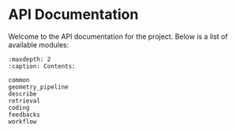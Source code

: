 # API Documentation

Welcome to the API documentation for the project. Below is a list of available modules:

```{toctree}
:maxdepth: 2
:caption: Contents:

common
geometry_pipeline
describe
retrieval
coding
feedbacks
workflow
```
